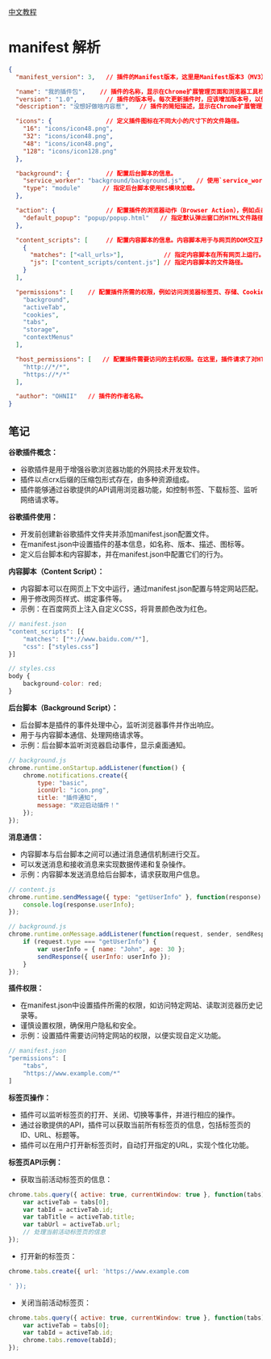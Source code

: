 [中文教程](http://chrome.cenchy.com/)
# manifest 解析
```json
{
  "manifest_version": 3,   // 插件的Manifest版本，这里是Manifest版本3（MV3）。

  "name": "我的插件包",    // 插件的名称，显示在Chrome扩展管理页面和浏览器工具栏上。
  "version": "1.0",        // 插件的版本号。每次更新插件时，应该增加版本号，以便Chrome识别更新。
  "description": "没想好做啥内容惹",   // 插件的简短描述，显示在Chrome扩展管理页面上。

  "icons": {               // 定义插件图标在不同大小的尺寸下的文件路径。
    "16": "icons/icon48.png",
    "32": "icons/icon48.png",
    "48": "icons/icon48.png",
    "128": "icons/icon128.png"
  },

  "background": {          // 配置后台脚本的信息。
    "service_worker": "background/background.js",   // 使用`service_worker`指定服务工作者（Service Worker）的文件路径。
    "type": "module"      // 指定后台脚本使用ES模块加载。
  },

  "action": {              // 配置插件的浏览器动作（Browser Action），例如点击图标时弹出的弹出窗口。
    "default_popup": "popup/popup.html"   // 指定默认弹出窗口的HTML文件路径。
  },

  "content_scripts": [     // 配置内容脚本的信息。内容脚本用于与网页的DOM交互并修改页面的内容。
    {
      "matches": ["<all_urls>"],           // 指定内容脚本在所有网页上运行。
      "js": ["content_scripts/content.js"] // 指定内容脚本的文件路径。
    }
  ],

  "permissions": [    // 配置插件所需的权限，例如访问浏览器标签页、存储、Cookies等。
    "background", 
    "activeTab",
    "cookies",
    "tabs",
    "storage",
    "contextMenus"
  ],

  "host_permissions": [   // 配置插件需要访问的主机权限。在这里，插件请求了对HTTP和HTTPS协议的所有网址的访问权限。
    "http://*/*",
    "https://*/*"
  ],

  "author": "OHNII"   // 插件的作者名称。
}

```

## 笔记

**谷歌插件概念：**
- 谷歌插件是用于增强谷歌浏览器功能的外网技术开发软件。
- 插件以点crx后缀的压缩包形式存在，由多种资源组成。
- 插件能够通过谷歌提供的API调用浏览器功能，如控制书签、下载标签、监听网络请求等。

**谷歌插件使用：**
- 开发前创建新谷歌插件文件夹并添加manifest.json配置文件。
- 在manifest.json中设置插件的基本信息，如名称、版本、描述、图标等。
- 定义后台脚本和内容脚本，并在manifest.json中配置它们的行为。

**内容脚本（Content Script）：**
- 内容脚本可以在网页上下文中运行，通过manifest.json配置与特定网站匹配。
- 用于修改网页样式、绑定事件等。
- 示例：在百度网页上注入自定义CSS，将背景颜色改为红色。
```javascript
// manifest.json
"content_scripts": [{
    "matches": ["*://www.baidu.com/*"],
    "css": ["styles.css"]
}]

// styles.css
body {
    background-color: red;
}
```

**后台脚本（Background Script）：**
- 后台脚本是插件的事件处理中心，监听浏览器事件并作出响应。
- 用于与内容脚本通信、处理网络请求等。
- 示例：后台脚本监听浏览器启动事件，显示桌面通知。
```javascript
// background.js
chrome.runtime.onStartup.addListener(function() {
    chrome.notifications.create({
        type: "basic",
        iconUrl: "icon.png",
        title: "插件通知",
        message: "欢迎启动插件！"
    });
});
```

**消息通信：**
- 内容脚本与后台脚本之间可以通过消息通信机制进行交互。
- 可以发送消息和接收消息来实现数据传递和复杂操作。
- 示例：内容脚本发送消息给后台脚本，请求获取用户信息。
```javascript
// content.js
chrome.runtime.sendMessage({ type: "getUserInfo" }, function(response) {
    console.log(response.userInfo);
});

// background.js
chrome.runtime.onMessage.addListener(function(request, sender, sendResponse) {
    if (request.type === "getUserInfo") {
        var userInfo = { name: "John", age: 30 };
        sendResponse({ userInfo: userInfo });
    }
});
```

**插件权限：**
- 在manifest.json中设置插件所需的权限，如访问特定网站、读取浏览器历史记录等。
- 谨慎设置权限，确保用户隐私和安全。
- 示例：设置插件需要访问特定网站的权限，以便实现自定义功能。
```javascript
// manifest.json
"permissions": [
    "tabs",
    "https://www.example.com/*"
]
```

**标签页操作：**
- 插件可以监听标签页的打开、关闭、切换等事件，并进行相应的操作。
- 通过谷歌提供的API，插件可以获取当前所有标签页的信息，包括标签页的ID、URL、标题等。
- 插件可以在用户打开新标签页时，自动打开指定的URL，实现个性化功能。

**标签页API示例：**
- 获取当前活动标签页的信息：
```javascript
chrome.tabs.query({ active: true, currentWindow: true }, function(tabs) {
    var activeTab = tabs[0];
    var tabId = activeTab.id;
    var tabTitle = activeTab.title;
    var tabUrl = activeTab.url;
    // 处理当前活动标签页的信息
});
```

- 打开新的标签页：
```javascript
chrome.tabs.create({ url: 'https://www.example.com

' });
```

- 关闭当前活动标签页：
```javascript
chrome.tabs.query({ active: true, currentWindow: true }, function(tabs) {
    var activeTab = tabs[0];
    var tabId = activeTab.id;
    chrome.tabs.remove(tabId);
});
```
